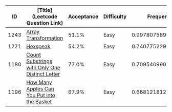 |ID|[Title](Leetcode Question Link)|Acceptance|Difficulty|Frequency|
|----|-----|----|---|---|
|1243|[Array Transformation]( https://leetcode.com/problems/array-transformation)|51.1%|Easy|0.9978075895461441|
|1271|[Hexspeak]( https://leetcode.com/problems/hexspeak)|54.2%|Easy|0.7407752295491999|
|1180|[Count Substrings with Only One Distinct Letter]( https://leetcode.com/problems/count-substrings-with-only-one-distinct-letter)|77.0%|Easy|0.7095409903356217|
|1196|[How Many Apples Can You Put into the Basket]( https://leetcode.com/problems/how-many-apples-can-you-put-into-the-basket)|67.9%|Easy|0.668121812993005|
